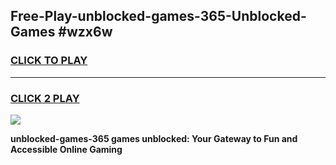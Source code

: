 
## Free-Play-unblocked-games-365-Unblocked-Games #wzx6w
<h3>
<a href="https://news.freeplayer.one?title=unblocked-games-365&ref=8M">CLICK TO PLAY</a></h3>
<hr>

<h3>
<a href="https://news.freeplayer.one?title=unblocked-games-365&ref=8M">CLICK 2 PLAY</a>
  
</h3>

<a href="https://news.freeplayer.one?title=unblocked-games-365&ref=8M"><img src="https://clearcache.store/games.png"></a>


**unblocked-games-365 games unblocked: Your Gateway to Fun and Accessible Online Gaming**
